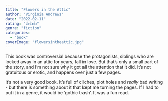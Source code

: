 ```yaml
---
title: "Flowers in the Attic"
author: "Virginia Andrews"
date: "2022-02-11"
rating: "👍👍👍"
genre: "fiction"
categories: 
  - "book"
coverImage: "flowersintheattic.jpg"
---
```

This book was controversial because the protagonists, siblings who are locked away in an attic for years, fall in love. But that’s only a small part of the story, and I’m not sure why it got all the attention that it did. It’s not gratuitous or erotic, and happens over just a few pages.

It’s not a very good book. It’s full of cliches, plot holes and _really_ bad writing - but there is something about it that kept me turning the pages. If I had to put it in a genre, it would be ‘gothic trash’. It was a fun read.